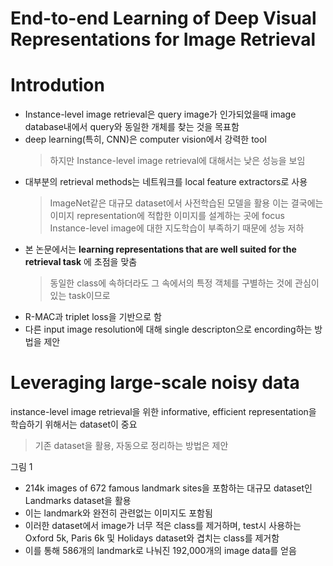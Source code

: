 # End-to-end Learning of Deep Visual Representations for Image Retrieval

# Introdution
* Instance-level image retrieval은 query image가 인가되었을때 image database내에서 query와 동일한 개체를 찾는 것을 목표함
* deep learning(특히, CNN)은 computer vision에서 강력한 tool
  > 하지만 Instance-level image retrieval에 대해서는 낮은 성능을 보임
* 대부분의 retrieval methods는 네트워크를 local feature extractors로 사용
  > ImageNet같은 대규모 dataset에서 사전학습된 모델을 활용
  > 이는 결국에는 이미지 representation에 적합한 이미지를 설계하는 곳에 focus
  > Instance-level image에 대한 지도학습이 부족하기 때문에 성능 저하
* 본 논문에서는 __learning representations that are well suited for the retrieval task__ 에 초점을 맞춤
  > 동일한 class에 속하더라도 그 속에서의 특정 객체를 구별하는 것에 관심이 있는 task이므로
* R-MAC과 triplet loss을 기반으로 함
* 다른 input image resolution에 대해 single descripton으로 encording하는 방법을 제안


# Leveraging large-scale noisy data
instance-level image retrieval을 위한 informative, efficient representation을 학습하기 위해서는 dataset이 중요
  > 기존 dataset을 활용, 자동으로 정리하는 방법은 제안

그림 1

* 214k images of 672 famous landmark sites을 포함하는 대규모 dataset인 Landmarks dataset을 활용
* 이는 landmark와 완전히 관련없는 이미지도 포함됨
* 이러한 dataset에서 image가 너무 적은 class를 제거하며, test시 사용하는 Oxford 5k, Paris 6k 및 Holidays dataset와 겹치는 class를 제거함
* 이를 통해 586개의 landmark로 나눠진 192,000개의 image data를 얻음
